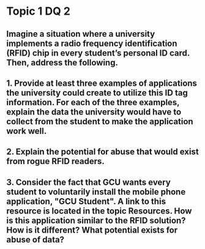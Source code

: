 # Topic 1 DQ 2
## Imagine a situation where a university implements a radio frequency identification (RFID) chip in every student’s personal ID card. Then, address the following.

## 1. Provide at least three examples of applications the university could create to utilize this ID tag information. For each of the three examples, explain the data the university would have to collect from the student to make the application work well.
## 2. Explain the potential for abuse that would exist from rogue RFID readers.
## 3. Consider the fact that GCU wants every student to voluntarily install the mobile phone application, "GCU Student". A link to this resource is located in the topic Resources. How is this application similar to the RFID solution? How is it different? What potential exists for abuse of data?
